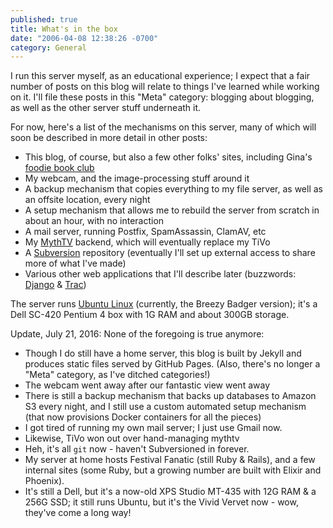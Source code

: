 ```yaml
---
published: true
title: What's in the box
date: "2006-04-08 12:38:26 -0700"
category: General
---
```


I run this server myself, as an educational experience; I expect that a fair
number of posts on this blog will relate to things I've learned while working
on it. I'll file these posts in this "Meta" category: blogging about blogging,
as well as the other server stuff underneath it.

For now, here's a list of the mechanisms on this server, many of which will
soon be described in more detail in other posts:<!--more-->

- This blog, of course, but also a few other folks' sites, including Gina's
  <a href="http://foodiesf.com">foodie book club</a>
- My webcam, and the image-processing stuff around it
- A backup mechanism that copies everything to my file server, as well as an
  offsite location, every night
- A setup mechanism that allows me to rebuild the server from scratch in about
  an hour, with no interaction
- A mail server, running Postfix, SpamAssassin, ClamAV, etc
- My <a href="http://mythtv.org">MythTV</a> backend, which will
  eventually replace my TiVo
- A <a href="http://subversion.tigris.org">Subversion</a>
  repository (eventually I'll set up external access to share more of what I've
  made)
- Various other web applications that I'll describe later (buzzwords:
  <a href="http://www.djangoproject.com/">Django</a> &amp;
  <a href="http://www.edgewall.com/trac/">Trac</a>)

The server runs <a href="http://www.ubuntu.com/">Ubuntu Linux</a>
(currently, the Breezy Badger version); it's a Dell SC-420 Pentium 4 box with
1G RAM and about 300GB storage.

Update, July 21, 2016: None of the foregoing is true anymore:

- Though I do still have a home server, this blog is built by Jekyll and
  produces static files served by GitHub Pages. (Also, there's no longer a
  "Meta" category, as I've ditched categories!)
- The webcam went away after our fantastic view went away
- There is still a backup mechanism that backs up databases to Amazon S3 every
  night, and I still use a custom automated setup mechanism (that now provisions
  Docker containers for all the pieces)
- I got tired of running my own mail server; I just use Gmail now.
- Likewise, TiVo won out over hand-managing mythtv
- Heh, it's all `git` now - haven't Subversioned in forever.
- My server at home hosts Festival Fanatic (still Ruby & Rails), and a few
  internal sites (some Ruby, but a growing number are built with Elixir and
  Phoenix).
- It's still a Dell, but it's a now-old XPS Studio MT-435 with 12G RAM & a 256G
  SSD; it still runs Ubuntu, but it's the Vivid Vervet now - wow, they've come
  a long way!
